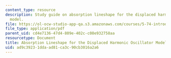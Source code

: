 ```yaml
---
content_type: resource
description: Study guide on absorption lineshape for the displaced harmonic oscillator
  model.
file: https://ol-ocw-studio-app-qa.s3.amazonaws.com/courses/5-74-introductory-quantum-mechanics-ii-spring-2009/ad9c39231ddaad81ca3c90cb3016a2a6_MIT5_74s09_study03.pdf
file_type: application/pdf
parent_uid: cd4e7136-47d4-809e-402c-c08e932758aa
resourcetype: Document
title: Absorption Lineshape for the Displaced Harmonic Oscillator Model
uid: ad9c3923-1dda-ad81-ca3c-90cb3016a2a6
---
```

